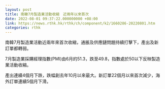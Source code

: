 ```yaml
---
layout: post
title: 南韓7月製造業活動收縮　近兩年以來首次
date: 2022-08-01 09:37:22.000000000 +08:00
link: https://news.rthk.hk/rthk/ch/component/k2/1660286-20220801.htm
categories: rthk
---
```


南韓7月製造業活動近兩年來首次收縮，通脹及供應鏈問題持續打擊下，產出及新訂單都轉弱。

7月製造業採購經理指數(PMI)由6月的51.3，跌至49.8，指數處於50以下反映製造業活動收縮。

產出連續4個月下跌，跌幅創去年10月以來最大。新訂單22個月以來首次減少，海外訂單連續5個月下滑。
